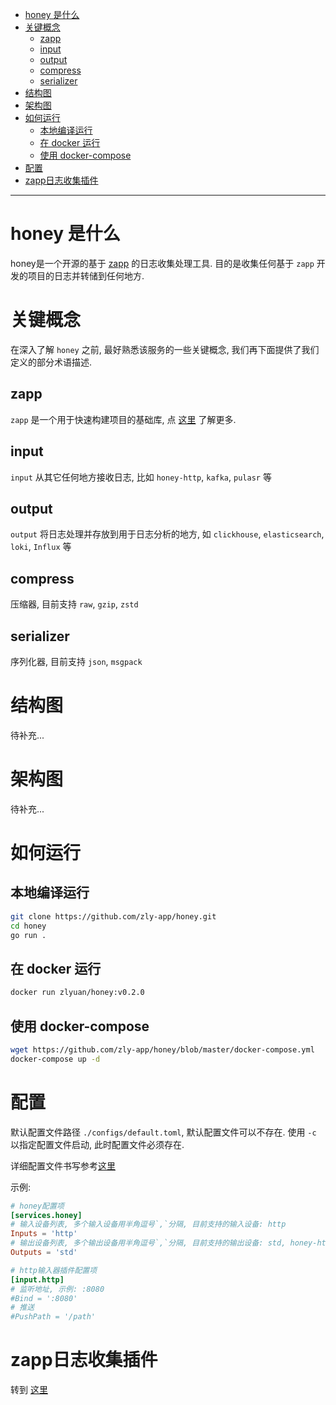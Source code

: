 
<!-- TOC -->

- [honey 是什么](#honey-是什么)
- [关键概念](#关键概念)
  - [zapp](#zapp)
  - [input](#input)
  - [output](#output)
  - [compress](#compress)
  - [serializer](#serializer)
- [结构图](#结构图)
- [架构图](#架构图)
- [如何运行](#如何运行)
  - [本地编译运行](#本地编译运行)
  - [在 docker 运行](#在-docker-运行)
  - [使用 docker-compose](#使用-docker-compose)
- [配置](#配置)
- [zapp日志收集插件](#zapp日志收集插件)

<!-- /TOC -->

---

# honey 是什么

honey是一个开源的基于 [zapp](https://github.com/zly-app/zapp) 的日志收集处理工具. 目的是收集任何基于 `zapp` 开发的项目的日志并转储到任何地方.

# 关键概念

在深入了解 `honey` 之前, 最好熟悉该服务的一些关键概念, 我们再下面提供了我们定义的部分术语描述.

## zapp

`zapp` 是一个用于快速构建项目的基础库, 点 [这里](https://github.com/zly-app/zapp) 了解更多.

## input

`input` 从其它任何地方接收日志, 比如 `honey-http`, `kafka`, `pulasr` 等

## output

`output` 将日志处理并存放到用于日志分析的地方, 如 `clickhouse`, `elasticsearch`, `loki`, `Influx` 等

## compress

压缩器, 目前支持 `raw`, `gzip`, `zstd`

## serializer

序列化器, 目前支持 `json`, `msgpack`

# 结构图

待补充...

# 架构图

待补充...

# 如何运行

## 本地编译运行

```sh
git clone https://github.com/zly-app/honey.git
cd honey
go run .
```

## 在 docker 运行

```sh
docker run zlyuan/honey:v0.2.0
```

## 使用 docker-compose

```sh
wget https://github.com/zly-app/honey/blob/master/docker-compose.yml
docker-compose up -d
```

# 配置

默认配置文件路径 `./configs/default.toml`, 默认配置文件可以不存在. 使用 `-c` 以指定配置文件启动, 此时配置文件必须存在.

详细配置文件书写参考[这里](./configs/default.toml)

示例:

```toml
# honey配置项
[services.honey]
# 输入设备列表, 多个输入设备用半角逗号`,`分隔, 目前支持的输入设备: http
Inputs = 'http'
# 输出设备列表, 多个输出设备用半角逗号`,`分隔, 目前支持的输出设备: std, honey-http, loki-http
Outputs = 'std'

# http输入器插件配置项
[input.http]
# 监听地址, 示例: :8080
#Bind = ':8080'
# 推送
#PushPath = '/path'
```

# zapp日志收集插件

转到 [这里](https://github.com/zly-app/plugin/tree/master/honey)
